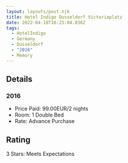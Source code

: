 ```yaml
---
layout: layouts/post.njk
title: Hotel Indigo Dusseldorf Victoriaplatz
date: 2022-04-18T16:23:04.036Z
tags:
  - HotelIndigo
  - Germany
  - Dusseldorf
  - "2016"
  - Memory
---
```

## Details

### 2016 

* Price Paid: 99.00EUR/2 nights
* Room: 1 Double Bed
* Rate: Advance Purchase

## Rating

3 Stars: Meets Expectations